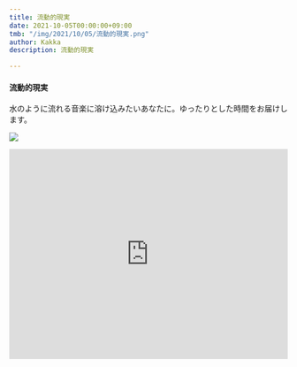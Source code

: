 ```yaml
---
title: 流動的現実
date: 2021-10-05T00:00:00+09:00
tmb: "/img/2021/10/05/流動的現実.png"
author: Kakka
description: 流動的現実

---
```

#### 流動的現実

水のように流れる音楽に溶け込みたいあなたに。ゆったりとした時間をお届けします。

![](/img/2021/10/05/流動的現実.png)

<iframe src="https://open.spotify.com/embed/playlist/03uIJHOeYTHCz7ZQ0ycLSX" width="100%" height="380" frameBorder="0" allowfullscreen="" allow="autoplay; clipboard-write; encrypted-media; fullscreen; picture-in-picture"></iframe>